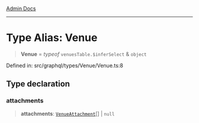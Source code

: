 [Admin Docs](/)

***

# Type Alias: Venue

> **Venue** = *typeof* `venuesTable.$inferSelect` & `object`

Defined in: src/graphql/types/Venue/Venue.ts:8

## Type declaration

### attachments

> **attachments**: [`VenueAttachment`](../../../VenueAttachment/VenueAttachment/type-aliases/VenueAttachment.md)[] \| `null`
